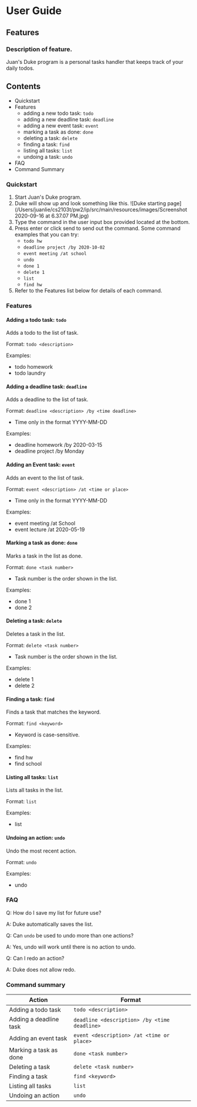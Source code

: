 # User Guide

## Features 

### Description of feature.
Juan's Duke program is a personal tasks handler that keeps track of your daily todos.

## Contents
- Quickstart
- Features
    - adding a new todo task: ```todo```
    - adding a new deadline task:  ```deadline``` 
    - adding a new event task: ```event```
    - marking a task as done: ```done```
    - deleting a task: ```delete```
    - finding a task: ```find```
    - listing all tasks: ```list```
    - undoing a task: ```undo```
- FAQ
- Command Summary

### Quickstart
1. Start Juan's Duke program.
2. Duke will show up and look something like this.
![Duke starting page](/Users/juanlie/cs2103t/pw2/ip/src/main/resources/images/Screenshot 2020-09-16 at 6.37.07 PM.jpg)
3. Type the command in the user input box provided located at the bottom.
4. Press enter or click send to send out the command. 
Some command examples that you can try:
    - `todo hw`
    - `deadline project /by 2020-10-02`
    - `event meeting /at school`
    - `undo`
    - `done 1`
    - `delete 1`
    - `list`
    - `find hw`
5. Refer to the Features list below for details of each command.

### Features

#### Adding a todo task: `todo`
Adds a todo to the list of task.

Format: `todo <description>`

Examples: 
- todo homework
- todo laundry

#### Adding a deadline task: `deadline`
Adds a deadline to the list of task.

Format: `deadline <description> /by <time deadline>`
- Time only in the format YYYY-MM-DD

Examples: 
- deadline homework /by 2020-03-15
- deadline project /by Monday


#### Adding an Event task: `event`
Adds an event to the list of task.

Format: `event <description> /at <time or place>`
- Time only in the format YYYY-MM-DD

Examples:
- event meeting /at School
- event lecture /at 2020-05-19

#### Marking a task as done: `done`
Marks a task in the list as done.

Format: `done <task number>`
- Task number is the order shown in the list.

Examples:
- done 1
- done 2

#### Deleting a task: `delete`
Deletes a task in the list.

Format: `delete <task number>`
- Task number is the order shown in the list.

Examples:
- delete 1
- delete 2

#### Finding a task: `find`
Finds a task that matches the keyword.

Format: `find <keyword>`
- Keyword is case-sensitive.

Examples:
- find hw
- find school

#### Listing all tasks: `list`
Lists all tasks in the list.

Format: `list`

Examples:
- list

#### Undoing an action: `undo`
Undo the most recent action.

Format: `undo`

Examples:
- undo

### FAQ
Q: How do I save my list for future use?

A: Duke automatically saves the list.

Q: Can `undo` be used to undo more than one actions?

A: Yes, undo will work until there is no action to undo.

Q: Can I redo an action?

A: Duke does not allow redo.

### Command summary
Action | Format
------------ | -------------
Adding a todo task | `todo <description>`
Adding a deadline task | `deadline <description> /by <time deadline>`
Adding an event task | `event <description> /at <time or place>`
Marking a task as done | `done <task number>`
Deleting a task | `delete <task number>`
Finding a task | `find <keyword>`
Listing all tasks | `list`
Undoing an action | `undo`

